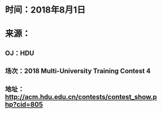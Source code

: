 # 时间：2018年8月1日
# 来源：
## OJ：HDU
## 场次：2018 Multi-University Training Contest 4
## 地址：http://acm.hdu.edu.cn/contests/contest_show.php?cid=805